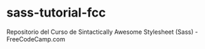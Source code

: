 # sass-tutorial-fcc
Repositorio del Curso de Sintactically Awesome Stylesheet (Sass) - FreeCodeCamp.com
